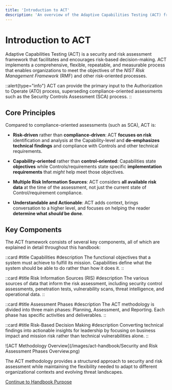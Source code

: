 ```yaml
---
title: 'Introduction to ACT'
description: 'An overview of the Adaptive Capabilities Testing (ACT) framework and methodology'
---
```


# Introduction to ACT

Adaptive Capabilities Testing (ACT) is a security and risk assessment framework that facilitates and encourages risk-based decision-making. ACT implements a comprehensive, flexible, repeatable, and measurable process that enables organizations to meet the objectives of the _NIST Risk Management Framework_ (RMF) and other risk-oriented processes. 

::alert{type="info"}
ACT can provide the primary input to the Authorization to Operate (ATO) process, superseding compliance-oriented assessments such as the Security Controls Assessment (SCA) process.
::

## Core Principles

Compared to compliance-oriented assessments (such as SCA), ACT is:

- **Risk-driven** rather than **compliance-driven**: ACT **focuses on risk** identification and analysis at the Capability-level and **de-emphasizes technical findings** and compliance with Controls and other technical requirements.

- **Capability-oriented** rather than **control-oriented**: Capabilities state **objectives** while Controls/requirements state specific **implementation requirements** that _might_ help meet those objectives.

- **Multiple Risk Information Sources**: ACT considers **all available risk data** at the time of the assessment, not just the current state of Control/requirement compliance.

- **Understandable and Actionable**: ACT adds context, brings conversation to a higher level, and focuses on helping the reader **determine what _should_ be done**.

## Key Components

The ACT framework consists of several key components, all of which are explained in detail throughout this handbook:

::card
#title
Capabilities
#description
The functional objectives that a system must achieve to fulfill its mission. Capabilities define what the system should be able to do rather than how it does it.
::

::card
#title
Risk Information Sources (RIS)
#description
The various sources of data that inform the risk assessment, including security control assessments, penetration tests, vulnerability scans, threat intelligence, and operational data.
::

::card
#title
Assessment Phases
#description
The ACT methodology is divided into three main phases: Planning, Assessment, and Reporting. Each phase has specific activities and deliverables.
::

::card
#title
Risk-Based Decision Making
#description
Converting technical findings into actionable insights for leadership by focusing on business impact and mission risk rather than technical vulnerabilities alone.
::

![ACT Methodology Overview](/images/act-handbook/Security and Risk Assessment Phases Overview.png)

The ACT methodology provides a structured approach to security and risk assessment while maintaining the flexibility needed to adapt to different organizational contexts and evolving threat landscapes.

[Continue to Handbook Purpose](/docs/act-handbook/introduction/handbook-purpose)